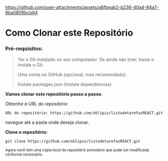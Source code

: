 





https://github.com/user-attachments/assets/a8fbeab2-b236-40a4-84a7-8ba0809bcb64















# Como Clonar este Repositório

>
### Pré-requisitos:


> Ter o Git instalado no seu computador.
> Se ainda não tiver, baixe e instale o Git.
>
> Uma conta no GitHub (opcional, mas recomendado).
>
>  Instale packages json (Instale dependencias)


**Vamos clonar este repositório passo a passo.**

_Obtenha a URL do repositório:_

`URL do repositório: https://github.com/oblipix/listadetarefasREACT.git`

navegue até a pasta onde deseja clonar.


**Clone o repositório:**

`git clone https://github.com/oblipix/listadetarefasREACT.git`


<sub> Agora você tem uma cópia local do repositório pomodoro que pode ser modificada conforme necessário. </sub>





